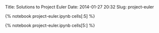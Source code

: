 Title: Solutions to Project Euler
Date: 2014-01-27 20:32
Slug: project-euler
    
{% notebook project-euler.ipynb cells[:5] %}
<!-- PELICAN_END_SUMMARY -->
{% notebook project-euler.ipynb cells[5:] %}
